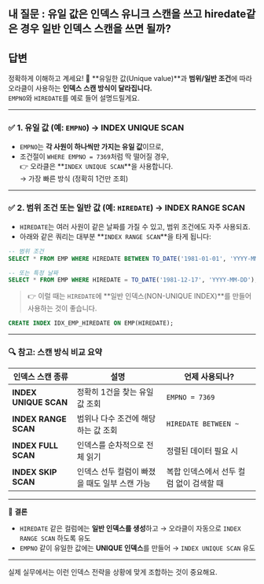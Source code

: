 ## 내 질문 : 유일 값은 인덱스 유니크 스캔을 쓰고 hiredate같은 경우 일반 인덱스 스캔을 쓰면 될까?


## 답변
정확하게 이해하고 계세요! 👏
**유일한 값(Unique value)**과 **범위/일반 조건**에 따라 오라클이 사용하는 **인덱스 스캔 방식이 달라집니다.**  
`EMPNO`와 `HIREDATE`를 예로 들어 설명드릴게요.

---

### ✅ 1. **유일 값 (예: `EMPNO`) → INDEX UNIQUE SCAN**

- `EMPNO`는 **각 사원이 하나씩만 가지는 유일 값**이므로,
- 조건절이 `WHERE EMPNO = 7369`처럼 딱 떨어질 경우,  
  👉 오라클은 **`INDEX UNIQUE SCAN`**을 사용합니다.  
  → 가장 빠른 방식 (정확히 1건만 조회)

---

### ✅ 2. **범위 조건 또는 일반 값 (예: `HIREDATE`) → INDEX RANGE SCAN**

- `HIREDATE`는 여러 사원이 같은 날짜를 가질 수 있고, 범위 조건에도 자주 사용되죠.
- 아래와 같은 쿼리는 대부분 **`INDEX RANGE SCAN`**을 타게 됩니다:

```sql
-- 범위 조건
SELECT * FROM EMP WHERE HIREDATE BETWEEN TO_DATE('1981-01-01', 'YYYY-MM-DD') AND TO_DATE('1981-12-31', 'YYYY-MM-DD');

-- 또는 특정 날짜
SELECT * FROM EMP WHERE HIREDATE = TO_DATE('1981-12-17', 'YYYY-MM-DD');
```

> 👉 이럴 때는 `HIREDATE`에 **일반 인덱스(NON-UNIQUE INDEX)**를 만들어 사용하는 것이 좋습니다.

```sql
CREATE INDEX IDX_EMP_HIREDATE ON EMP(HIREDATE);
```

---

### 🔍 참고: 스캔 방식 비교 요약

| 인덱스 스캔 종류 | 설명 | 언제 사용되나? |
|------------------|------|----------------|
| **INDEX UNIQUE SCAN** | 정확히 1건을 찾는 유일값 조회 | `EMPNO = 7369` |
| **INDEX RANGE SCAN** | 범위나 다수 조건에 해당하는 값 조회 | `HIREDATE BETWEEN ~` |
| **INDEX FULL SCAN** | 인덱스를 순차적으로 전체 읽기 | 정렬된 데이터 필요 시 |
| **INDEX SKIP SCAN** | 인덱스 선두 컬럼이 빠졌을 때도 일부 스캔 가능 | 복합 인덱스에서 선두 컬럼 없이 검색할 때 |

---

📌 **결론**
- `HIREDATE` 같은 컬럼에는 **일반 인덱스를 생성**하고 → 오라클이 자동으로 `INDEX RANGE SCAN` 하도록 유도
- `EMPNO` 같이 유일한 값에는 **UNIQUE 인덱스**를 만들어 → `INDEX UNIQUE SCAN` 유도

---

실제 실무에서는 이런 인덱스 전략을 상황에 맞게 조합하는 것이 중요해요.  
